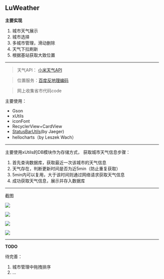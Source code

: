 ## LuWeather ##

**主要实现**

1. 城市天气展示
2. 城市选择
3. 多城市管理，滑动删除
4. 天气下拉刷新
5. 根据基站获取大致位置

---
> 天气API： [小米天气API](http://weatherapi.market.xiaomi.com/wtr-v2/weather?cityId=CITYID) 

> 位置服务：[百度反地理编码](http://api.map.baidu.com/geocoder/v2/?ak=USERKEY&location=PONIT&output=json)

> 网上收集省市代码code

主要使用：

 - Gson
 - xUtils
 - iconFont
 - RecyclerView+CardView
 - [StatusBarUtils](https://github.com/laobie/StatusBarDemo/blob/master/app/src/main/java/com/jaeger/statusbardemo/StatusBarUtils.java)(by Jaeger)
 - hellocharts（by Leszek Wach）


---
主要使用xUtils的DB模块作为存储方式，
获取城市天气信息步骤：

1. 首先查询数据库，获取最近一次该城市的天气信息
2. 天气存在，判断更新时间是否为近5min（防止重复获取）
3. 5min内可以复用，大于该时间则通过网络请求获取天气信息
4. 成功获取天气信息，展示并存入数据库


---
截图

![](screenshots/Screenshot_1.png)

![](screenshots/Screenshot_2.png)

![](screenshots/Screenshot_3.png)

![](screenshots/Screenshot_4.png)

---
**TODO**

待完善：

1. 城市管理中拖拽排序
2. ...